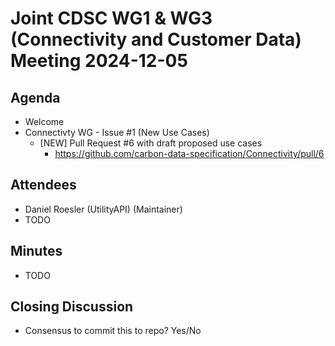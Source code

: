 # Joint CDSC WG1 & WG3 (Connectivity and Customer Data) Meeting 2024-12-05

## Agenda
* Welcome
* Connectivty WG - Issue #1 (New Use Cases)
    * [NEW] Pull Request #6 with draft proposed use cases
        * https://github.com/carbon-data-specification/Connectivity/pull/6

## Attendees
* Daniel Roesler (UtilityAPI) (Maintainer)
* TODO

## Minutes
* TODO

## Closing Discussion
* Consensus to commit this to repo? Yes/No

